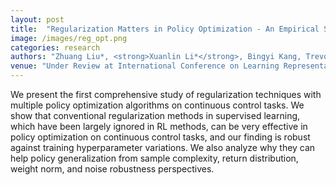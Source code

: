 ```yaml
---
layout: post
title:  "Regularization Matters in Policy Optimization - An Empirical Study on Continuous Control"
image: /images/reg_opt.png
categories: research
authors: "Zhuang Liu*, <strong>Xuanlin Li*</strong>, Bingyi Kang, Trevor Darrell"
venue: "Under Review at International Conference on Learning Representations (ICLR) 2021"
---
```

We present the first comprehensive study of regularization techniques with multiple policy optimization algorithms on continuous control tasks. We show that conventional regularization methods in supervised learning, which have been largely ignored in RL methods, can be very effective in policy optimization on continuous control tasks, and our finding is robust against training hyperparameter variations. We also analyze why they can help policy generalization from sample complexity, return distribution, weight norm, and noise robustness perspectives.